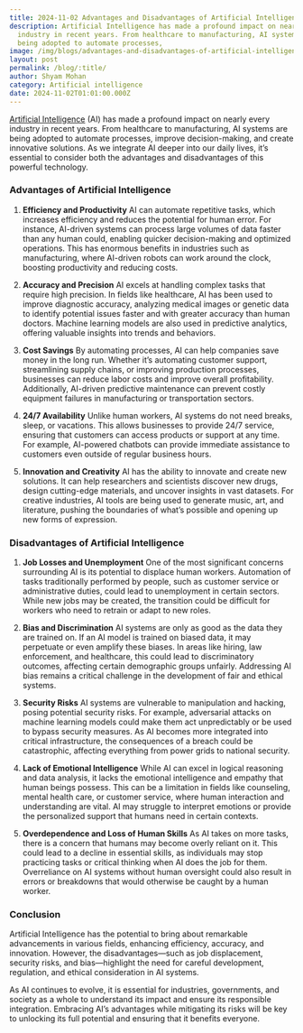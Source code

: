```yaml
---
title: 2024-11-02 Advantages and Disadvantages of Artificial Intelligence
description: Artificial Intelligence has made a profound impact on nearly every
  industry in recent years. From healthcare to manufacturing, AI systems are
  being adopted to automate processes,
image: /img/blogs/advantages-and-disadvantages-of-artificial-intelligence.webp
layout: post
permalink: /blog/:title/
author: Shyam Mohan
category: Artificial intelligence
date: 2024-11-02T01:01:00.000Z
---
```



[Artificial Intelligence](https://codecrux.com/services/) (AI) has made a profound impact on nearly every industry in recent years. From healthcare to manufacturing, AI systems are being adopted to automate processes, improve decision-making, and create innovative solutions. As we integrate AI deeper into our daily lives, it’s essential to consider both the advantages and disadvantages of this powerful technology.

### **Advantages of Artificial Intelligence**

1.  **Efficiency and Productivity** AI can automate repetitive tasks, which increases efficiency and reduces the potential for human error. For instance, AI-driven systems can process large volumes of data faster than any human could, enabling quicker decision-making and optimized operations. This has enormous benefits in industries such as manufacturing, where AI-driven robots can work around the clock, boosting productivity and reducing costs.
    
2.  **Accuracy and Precision** AI excels at handling complex tasks that require high precision. In fields like healthcare, AI has been used to improve diagnostic accuracy, analyzing medical images or genetic data to identify potential issues faster and with greater accuracy than human doctors. Machine learning models are also used in predictive analytics, offering valuable insights into trends and behaviors.
    
3.  **Cost Savings** By automating processes, AI can help companies save money in the long run. Whether it’s automating customer support, streamlining supply chains, or improving production processes, businesses can reduce labor costs and improve overall profitability. Additionally, AI-driven predictive maintenance can prevent costly equipment failures in manufacturing or transportation sectors.
    
4.  **24/7 Availability** Unlike human workers, AI systems do not need breaks, sleep, or vacations. This allows businesses to provide 24/7 service, ensuring that customers can access products or support at any time. For example, AI-powered chatbots can provide immediate assistance to customers even outside of regular business hours.
    
5.  **Innovation and Creativity** AI has the ability to innovate and create new solutions. It can help researchers and scientists discover new drugs, design cutting-edge materials, and uncover insights in vast datasets. For creative industries, AI tools are being used to generate music, art, and literature, pushing the boundaries of what’s possible and opening up new forms of expression.
    

### **Disadvantages of Artificial Intelligence**

1.  **Job Losses and Unemployment** One of the most significant concerns surrounding AI is its potential to displace human workers. Automation of tasks traditionally performed by people, such as customer service or administrative duties, could lead to unemployment in certain sectors. While new jobs may be created, the transition could be difficult for workers who need to retrain or adapt to new roles.
    
2.  **Bias and Discrimination** AI systems are only as good as the data they are trained on. If an AI model is trained on biased data, it may perpetuate or even amplify these biases. In areas like hiring, law enforcement, and healthcare, this could lead to discriminatory outcomes, affecting certain demographic groups unfairly. Addressing AI bias remains a critical challenge in the development of fair and ethical systems.
    
3.  **Security Risks** AI systems are vulnerable to manipulation and hacking, posing potential security risks. For example, adversarial attacks on machine learning models could make them act unpredictably or be used to bypass security measures. As AI becomes more integrated into critical infrastructure, the consequences of a breach could be catastrophic, affecting everything from power grids to national security.
    
4.  **Lack of Emotional Intelligence** While AI can excel in logical reasoning and data analysis, it lacks the emotional intelligence and empathy that human beings possess. This can be a limitation in fields like counseling, mental health care, or customer service, where human interaction and understanding are vital. AI may struggle to interpret emotions or provide the personalized support that humans need in certain contexts.
    
5.  **Overdependence and Loss of Human Skills** As AI takes on more tasks, there is a concern that humans may become overly reliant on it. This could lead to a decline in essential skills, as individuals may stop practicing tasks or critical thinking when AI does the job for them. Overreliance on AI systems without human oversight could also result in errors or breakdowns that would otherwise be caught by a human worker.
    

### **Conclusion**

Artificial Intelligence has the potential to bring about remarkable advancements in various fields, enhancing efficiency, accuracy, and innovation. However, the disadvantages—such as job displacement, security risks, and bias—highlight the need for careful development, regulation, and ethical consideration in AI systems.

As AI continues to evolve, it is essential for industries, governments, and society as a whole to understand its impact and ensure its responsible integration. Embracing AI’s advantages while mitigating its risks will be key to unlocking its full potential and ensuring that it benefits everyone.
